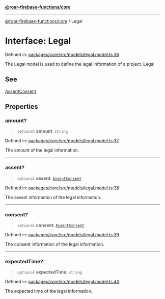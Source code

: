[**@roar-firebase-functions/core**](../README.md)

***

[@roar-firebase-functions/core](../README.md) / Legal

# Interface: Legal

Defined in: [packages/core/src/models/legal.model.ts:36](https://github.com/yeatmanlab/roar-firebase-functions/blob/24ea7b8e0f05ba2fca7d62901c43f15726f15a89/packages/core/src/models/legal.model.ts#L36)

The Legal model is used to define the legal information of a project.
 Legal

## See

[AssentConsent](AssentConsent.md)

## Properties

### amount?

> `optional` **amount**: `string`

Defined in: [packages/core/src/models/legal.model.ts:37](https://github.com/yeatmanlab/roar-firebase-functions/blob/24ea7b8e0f05ba2fca7d62901c43f15726f15a89/packages/core/src/models/legal.model.ts#L37)

The amount of the legal information.

***

### assent?

> `optional` **assent**: [`AssentConsent`](AssentConsent.md)

Defined in: [packages/core/src/models/legal.model.ts:38](https://github.com/yeatmanlab/roar-firebase-functions/blob/24ea7b8e0f05ba2fca7d62901c43f15726f15a89/packages/core/src/models/legal.model.ts#L38)

The assent information of the legal information.

***

### consent?

> `optional` **consent**: [`AssentConsent`](AssentConsent.md)

Defined in: [packages/core/src/models/legal.model.ts:39](https://github.com/yeatmanlab/roar-firebase-functions/blob/24ea7b8e0f05ba2fca7d62901c43f15726f15a89/packages/core/src/models/legal.model.ts#L39)

The consent information of the legal information.

***

### expectedTime?

> `optional` **expectedTime**: `string`

Defined in: [packages/core/src/models/legal.model.ts:40](https://github.com/yeatmanlab/roar-firebase-functions/blob/24ea7b8e0f05ba2fca7d62901c43f15726f15a89/packages/core/src/models/legal.model.ts#L40)

The expected time of the legal information.
